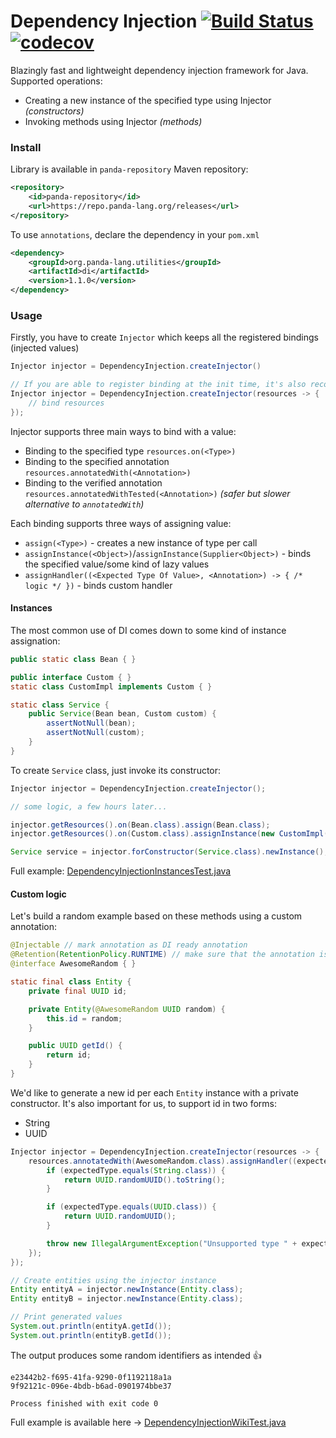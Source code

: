 # Dependency Injection [![Build Status](https://travis-ci.com/dzikoysk/di.svg?branch=master)](https://travis-ci.com/dzikoysk/di) [![codecov](https://codecov.io/gh/dzikoysk/di/branch/master/graph/badge.svg)](https://codecov.io/gh/dzikoysk/di)

Blazingly fast and lightweight dependency injection framework for Java. Supported operations:
* Creating a new instance of the specified type using Injector _(constructors)_
* Invoking methods using Injector _(methods)_

### Install
Library is available in `panda-repository` Maven repository:

```xml
<repository>
    <id>panda-repository</id>
    <url>https://repo.panda-lang.org/releases</url>
</repository>
```

To use `annotations`, declare the dependency in your `pom.xml`

```xml
<dependency>
    <groupId>org.panda-lang.utilities</groupId>
    <artifactId>di</artifactId>
    <version>1.1.0</version>
</dependency>
```

### Usage
Firstly, you have to create `Injector` which keeps all the registered bindings (injected values)

```java
Injector injector = DependencyInjection.createInjector()

// If you are able to register binding at the init time, it's also recommended to use the following structure
Injector injector = DependencyInjection.createInjector(resources -> {
    // bind resources
});
```

Injector supports three main ways to bind with a value:
* Binding to the specified type `resources.on(<Type>)`
* Binding to the specified annotation `resources.annotatedWith(<Annotation>)`
* Binding to the verified annotation `resources.annotatedWithTested(<Annotation>)` *(safer but slower alternative to `annotatedWith`)*

Each binding supports three ways of assigning value:
* `assign(<Type>)` - creates a new instance of type per call
* `assignInstance(<Object>)`/`assignInstance(Supplier<Object>)` - binds the specified value/some kind of lazy values
* `assignHandler((<Expected Type Of Value>, <Annotation>) -> { /* logic */ })` - binds custom handler

#### Instances
The most common use of DI comes down to some kind of instance assignation:

```java
public static class Bean { }

public interface Custom { }
static class CustomImpl implements Custom { }

static class Service {
    public Service(Bean bean, Custom custom) {
        assertNotNull(bean);
        assertNotNull(custom);
    }
}
```

To create `Service` class, just invoke its constructor:

```java
Injector injector = DependencyInjection.createInjector();

// some logic, a few hours later...

injector.getResources().on(Bean.class).assign(Bean.class);
injector.getResources().on(Custom.class).assignInstance(new CustomImpl());

Service service = injector.forConstructor(Service.class).newInstance();
```

Full example: [DependencyInjectionInstancesTest.java](https://github.com/dzikoysk/di/blob/master/src/test/java/org/panda_lang/panda/utilities/inject/DependencyInjectionInstancesTest.java)

#### Custom logic

Let's build a random example based on these methods using a custom annotation:

```java
@Injectable // mark annotation as DI ready annotation
@Retention(RetentionPolicy.RUNTIME) // make sure that the annotation is visible at runtime
@interface AwesomeRandom { }

static final class Entity {
    private final UUID id;

    private Entity(@AwesomeRandom UUID random) {
        this.id = random;
    }

    public UUID getId() {
        return id;
    }
}
```

We'd like to generate a new id per each `Entity` instance with a private constructor. It's also important for us, to support id in two forms:
* String
* UUID

```java
Injector injector = DependencyInjection.createInjector(resources -> {
    resources.annotatedWith(AwesomeRandom.class).assignHandler((expectedType, annotation) -> {
        if (expectedType.equals(String.class)) {
            return UUID.randomUUID().toString();
        }

        if (expectedType.equals(UUID.class)) {
            return UUID.randomUUID();
        }

        throw new IllegalArgumentException("Unsupported type " + expectedType);
    });
});

// Create entities using the injector instance
Entity entityA = injector.newInstance(Entity.class);
Entity entityB = injector.newInstance(Entity.class);

// Print generated values
System.out.println(entityA.getId());
System.out.println(entityB.getId());
```

The output produces some random identifiers as intended 👍 

```
e23442b2-f695-41fa-9290-0f1192118a1a
9f92121c-096e-4bdb-b6ad-0901974bbe37

Process finished with exit code 0
```

Full example is available here -> [DependencyInjectionWikiTest.java](https://github.com/dzikoysk/di/blob/master/src/test/java/org/panda_lang/panda/utilities/inject/DependencyInjectionWikiTest.java)